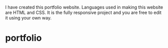  I have created this portfolio website. Languages used in making this website are HTML and CSS. It is the fully responsive project and you are free to edit it using your own way.
# portfolio
